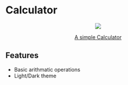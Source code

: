 # Calculator

<p align="center">
  <img src="https://user-images.githubusercontent.com/81075927/147386147-419a9485-bc8d-436e-b729-eb7a6e416b4a.png">
</p>




<p align="center">
  <a href="https://calculatorwithme.netlify.app/" target="_blank">A simple Calculator</a>
</p>

## Features
- Basic arithmatic operations
- Light/Dark theme
